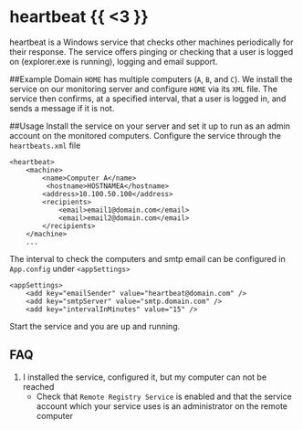 # heartbeat {{ <3 }}
heartbeat is a Windows service that checks other machines periodically for their response. The service offers pinging or checking that a user is logged on (explorer.exe is running), logging and email support. 

##Example
Domain `HOME` has multiple computers (`A`, `B`, and `C`). We install the service on our monitoring server and configure `HOME` via its `XML` file. The service then confirms, at a specified interval, that a user is logged in, and sends a message if it is not.

##Usage
Install the service on your server and set it up to run as an admin account on the monitored computers. Configure the service through the `heartbeats.xml` file

    <heartbeat>
        <machine>
            <name>Computer A</name>
             <hostname>HOSTNAMEA</hostname>
            <address>10.100.50.100</address>
            <recipients>
                <email>email1@domain.com</email>
                <email>email2@domain.com</email>
            </recipients>
        </machine>
        ...
        
The interval to check the computers and smtp email can be configured in `App.config` under `<appSettings>`

    <appSettings>
        <add key="emailSender" value="heartbeat@domain.com" />
        <add key="smtpServer" value="smtp.domain.com" />
        <add key="intervalInMinutes" value="15" />

Start the service and you are up and running.

## FAQ
1. I installed the service, configured it, but my computer can not be reached
    - Check that `Remote Registry Service` is enabled and that the service account which your service uses is an administrator on the remote computer
